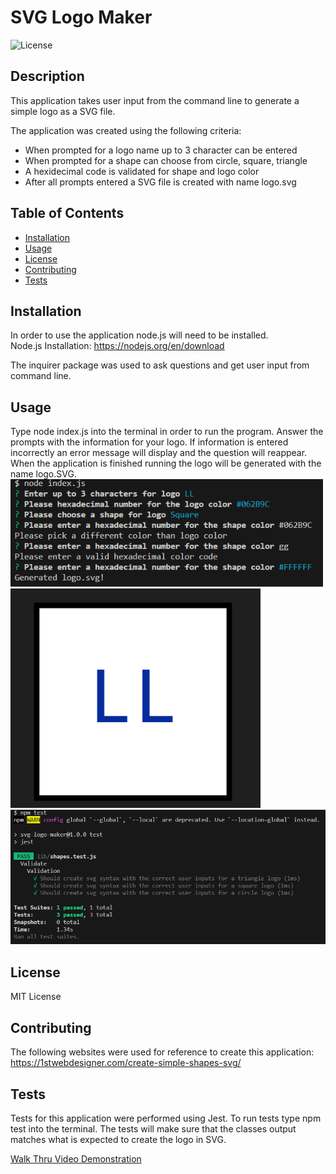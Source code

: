 # SVG Logo Maker
  ![License](https://img.shields.io/badge/License-MIT-blue.svg)

  ## Description
  This application takes user input from the command line to generate a simple logo as a SVG file. 

  The application was created using the following criteria:
  - When prompted for a logo name up to 3 character can be entered
  - When prompted for a shape can choose from circle, square, triangle 
  - A hexidecimal code is validated for shape and logo color
  - After all prompts entered a SVG file is created with name logo.svg

  ## Table of Contents
- [Installation](#installation)
- [Usage](#usage)
- [License](#license)
- [Contributing](#contributing)
- [Tests](#tests)

 
## Installation
In order to use the application node.js will need to be installed. <br />
Node.js Installation: https://nodejs.org/en/download 

The inquirer package was used to ask questions and get user input from command line. 

## Usage
Type node index.js into the terminal in order to run the program. Answer the prompts with the information for your logo. If information is entered incorrectly an error message will display and the question will reappear. When the application is finished running the logo will be generated with the name logo.SVG.<br>
<img src="./images/terminal-inquirer.png" width='500' height='auto'><br>
<img src="./images/logo-generated.png" width='400' height='auto'><br>
<img src="./images/Jest-test.png" width='600' height='auto'><br>

## License 
MIT License

## Contributing
The following websites were used for reference to create this application:<br />
https://1stwebdesigner.com/create-simple-shapes-svg/

## Tests
Tests for this application were performed using Jest. To run tests type npm test into the terminal. The tests will make sure that the classes output matches what is expected to create the logo in SVG. 

[Walk Thru Video Demonstration](https://drive.google.com/file/d/1f3VcUmUGQX7fj6JhhbNmmZ1EA1N0W1DF/view)

